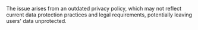The issue arises from an outdated privacy policy, which may not reflect current data protection practices and legal requirements, potentially leaving users' data unprotected.